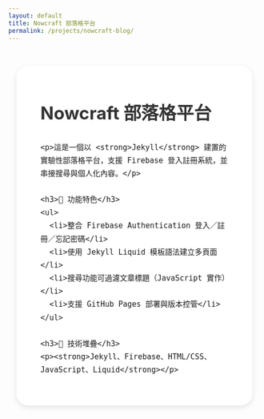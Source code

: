 ```yaml
---
layout: default
title: Nowcraft 部落格平台
permalink: /projects/nowcraft-blog/
---
```


<style>
  body {
    background: transparent;
    background-image: url('{{ "/images/bg.jpeg" | absolute_url }}') !important;
    background-size: cover;
    background-position: center center;
    background-attachment: fixed;
    background-repeat: no-repeat;
  }

  .content-container {
    max-width: 960px;
    margin: 3rem auto;
    padding: 0 1rem;
  }

  .inner-box {
    background-color: rgba(255, 255, 255, 0.88);
    border-radius: 1.5rem;
    padding: 2.5rem 3rem;
    box-shadow: 0 4px 12px rgba(0, 0, 0, 0.1);
    font-size: 1.1rem;
    line-height: 1.75;
  }

  @media screen and (max-width: 600px) {
    .inner-box {
      padding: 1.5rem 1.25rem;
    }
  }

  h1, h2, h3 {
    margin-top: 1.5rem;
    color: #333;
  }

  ul {
    margin-left: 1.5rem;
    margin-bottom: 1rem;
  }

  a {
    color: #007acc;
    text-decoration: none;
  }

  a:hover {
    text-decoration: underline;
  }
</style>

<div class="content-container">
  <div class="inner-box">
    <h1>Nowcraft 部落格平台</h1>

    <p>這是一個以 <strong>Jekyll</strong> 建置的實驗性部落格平台，支援 Firebase 登入註冊系統，並串接搜尋與個人化內容。</p>

    <h3>🔧 功能特色</h3>
    <ul>
      <li>整合 Firebase Authentication 登入／註冊／忘記密碼</li>
      <li>使用 Jekyll Liquid 模板語法建立多頁面</li>
      <li>搜尋功能可過濾文章標題（JavaScript 實作）</li>
      <li>支援 GitHub Pages 部署與版本控管</li>
    </ul>

    <h3>🧪 技術堆疊</h3>
    <p><strong>Jekyll、Firebase、HTML/CSS、JavaScript、Liquid</strong></p>
  </div>
</div>
